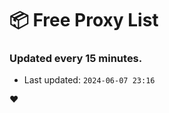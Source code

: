 # :package: Free Proxy List
### Updated every 15 minutes.

- Last updated: `2024-06-07 23:16`

:heart:
